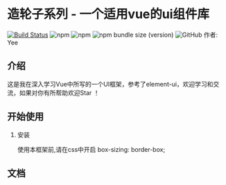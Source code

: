 # 造轮子系列 - 一个适用vue的ui组件库

[![Build Status](https://www.travis-ci.org/Joker-Yi/vue-wheel.svg?branch=master)](https://www.travis-ci.org/Joker-Yi/vue-wheel)
![npm](https://img.shields.io/npm/v/yee-wheel-ui)
![npm](https://img.shields.io/npm/dw/yee-wheel-ui)
![npm bundle size (version)](https://img.shields.io/bundlephobia/min/yee-wheel-ui/0.0.3)
![GitHub](https://img.shields.io/github/license/Joker-Yi/vue-wheel)
作者: Yee
## 介绍

这是我在深入学习Vue中所写的一个UI框架，参考了element-ui，欢迎学习和交流，如果对你有所帮助欢迎Star ！

## 开始使用
1. 安装

   使用本框架前,请在css中开启 box-sizing: border-box;
   
## 文档


